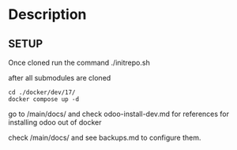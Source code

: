 # Description

## SETUP

Once cloned run the command
	./initrepo.sh

after all submodules are cloned

	cd ./docker/dev/17/
	docker compose up -d

go to /main/docs/ and check odoo-install-dev.md for references for installing
odoo out of docker

check /main/docs/ and see backups.md to configure them.
